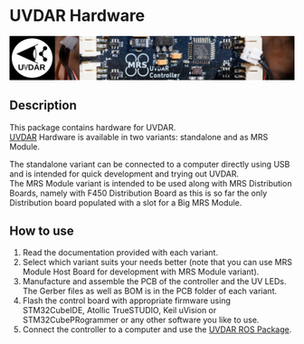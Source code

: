 # UVDAR Hardware
![thumbnail](.fig/thumbnail.jpg)

## Description
This package contains hardware for UVDAR.<br>
[UVDAR](https://github.com/ctu-mrs/uvdar_core) Hardware is available in two variants: standalone and as MRS Module.<br>

The standalone variant can be connected to a computer directly using USB and is intended for quick development and trying out UVDAR.<br>
The MRS Module variant is intended to be used along with MRS Distribution Boards, namely with F450 Distribution Board as this is so far the
only Distribution board populated with a slot for a Big MRS Module.

## How to use
1) Read the documentation provided with each variant.
2) Select which variant suits your needs better (note that you can use MRS Module Host Board for development with MRS Module variant).
3) Manufacture and assemble the PCB of the controller and the UV LEDs. The Gerber files as well as BOM is in the PCB folder of each variant.
4) Flash the control board with appropriate firmware using STM32CubeIDE, Atollic TrueSTUDIO, Keil uVision or STM32CubePRogrammer or any other software you like to use.
5) Connect the controller to a computer and use the [UVDAR ROS Package](https://github.com/ctu-mrs/uvdar_core).
